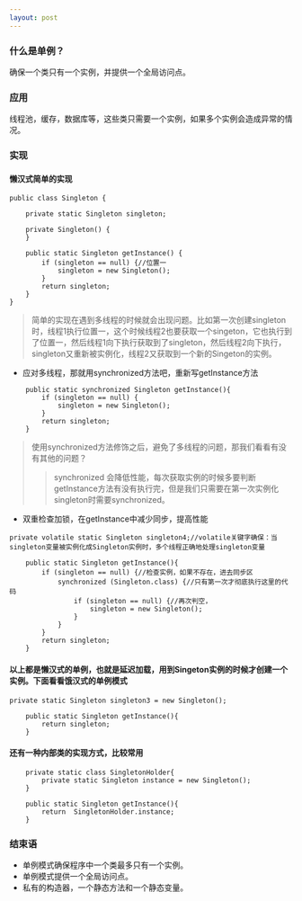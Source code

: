 ```yaml
---
layout: post
---
```


### 什么是单例？  
确保一个类只有一个实例，并提供一个全局访问点。

### 应用
线程池，缓存，数据库等，这些类只需要一个实例，如果多个实例会造成异常的情况。

### 实现

#### 懒汉式简单的实现

```
public class Singleton {

	private static Singleton singleton;

	private Singleton() {
	}

	public static Singleton getInstance() {
		if (singleton == null) {//位置一
			singleton = new Singleton();
		}
		return singleton;
	}
}
```
> 简单的实现在遇到多线程的时候就会出现问题。比如第一次创建singleton时，线程1执行位置一，这个时候线程2也要获取一个singeton，它也执行到了位置一，然后线程1向下执行获取到了singleton，然后线程2向下执行，singleton又重新被实例化，线程2又获取到一个新的Singeton的实例。

* 应对多线程，那就用synchronized方法吧，重新写getInstance方法

```
	public static synchronized Singleton getInstance(){
		if (singleton == null) {
			singleton = new Singleton();
		}
		return singleton;
	}
```
> 使用synchronized方法修饰之后，避免了多线程的问题，那我们看看有没有其他的问题？
>> synchronized 会降低性能，每次获取实例的时候多要判断getInstance方法有没有执行完，但是我们只需要在第一次实例化singleton时需要synchronized。

* 双重检查加锁，在getInstance中减少同步，提高性能

```
private volatile static Singleton singleton4;//volatile关键字确保：当singleton变量被实例化成Singleton实例时，多个线程正确地处理singleton变量
	
	public static Singleton getInstance(){
		if (singleton == null) {//检查实例，如果不存在，进去同步区
			synchronized (Singleton.class) {//只有第一次才彻底执行这里的代码
				if (singleton == null) {//再次判空，
					singleton = new Singleton();
				}
			}
		}
		return singleton;
	}
```

#### 以上都是懒汉式的单例，也就是延迟加载，用到Singeton实例的时候才创建一个实例。下面看看饿汉式的单例模式

```
private static Singleton singleton3 = new Singleton();
	
	public static Singleton getInstance(){
		return singleton;
	}
```

#### 还有一种内部类的实现方式，比较常用

```
	private static class SingletonHolder{
		private static Singleton instance = new Singleton();
	}
	
	public static Singleton getInstance(){
		return  SingletonHolder.instance;
	}
```

### 结束语
* 单例模式确保程序中一个类最多只有一个实例。
* 单例模式提供一个全局访问点。
* 私有的构造器，一个静态方法和一个静态变量。

